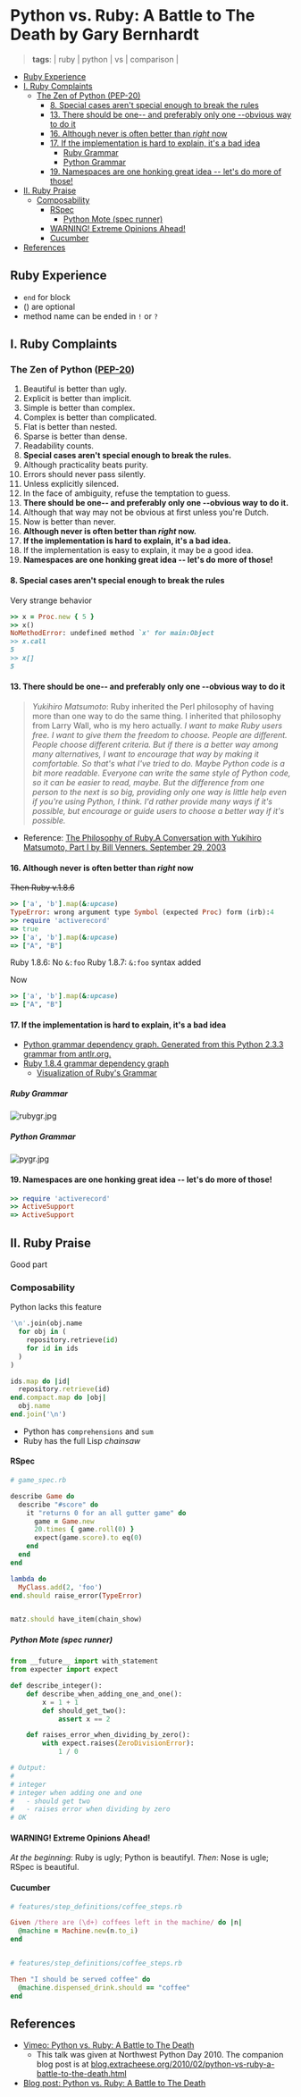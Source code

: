 # Python vs. Ruby: A Battle to The Death by Gary Bernhardt
> **tags**: | ruby | python | vs | comparison |

- [Ruby Experience](#ruby-experience)
- [I. Ruby Complaints](#i-ruby-complaints)
  - [The Zen of Python (PEP-20)](#the-zen-of-python-pep-20)
    - [8. Special cases aren't special enough to break the rules](#8-special-cases-arent-special-enough-to-break-the-rules)
    - [13. There should be one-- and preferably only one --obvious way to do it](#13-there-should-be-one---and-preferably-only-one---obvious-way-to-do-it)
    - [16. Although never is often better than *right* now](#16-although-never-is-often-better-than-right-now)
    - [17. If the implementation is hard to explain, it's a bad idea](#17-if-the-implementation-is-hard-to-explain-its-a-bad-idea)
      - [Ruby Grammar](#ruby-grammar)
      - [Python Grammar](#python-grammar)
    - [19. Namespaces are one honking great idea -- let's do more of those!](#19-namespaces-are-one-honking-great-idea----lets-do-more-of-those)
- [II. Ruby Praise](#ii-ruby-praise)
  - [Composability](#composability)
    - [RSpec](#rspec)
      - [Python Mote (spec runner)](#python-mote-spec-runner)
    - [WARNING! Extreme Opinions Ahead!](#warning-extreme-opinions-ahead)
    - [Cucumber](#cucumber)
- [References](#references)

## Ruby Experience

- `end` for block
- () are optional
- method name can be ended in `!` or `?`

## I. Ruby Complaints

### The Zen of Python ([PEP-20](https://www.python.org/dev/peps/pep-0020/))

1. Beautiful is better than ugly.
2. Explicit is better than implicit.
3. Simple is better than complex.
4. Complex is better than complicated.
5. Flat is better than nested.
6. Sparse is better than dense.
7. Readability counts.
8. **Special cases aren't special enough to break the rules.**
9. Although practicality beats purity.
10. Errors should never pass silently.
11. Unless explicitly silenced.
12. In the face of ambiguity, refuse the temptation to guess.
13. **There should be one-- and preferably only one --obvious way to do it.**
14. Although that way may not be obvious at first unless you're Dutch.
15. Now is better than never.
16. **Although never is often better than *right* now.**
17. **If the implementation is hard to explain, it's a bad idea.**
18. If the implementation is easy to explain, it may be a good idea.
19. **Namespaces are one honking great idea -- let's do more of those!**

#### 8. Special cases aren't special enough to break the rules

Very strange behavior

```ruby
>> x = Proc.new { 5 }
>> x()
NoMethodError: undefined method `x' for main:Object
>> x.call
5
>> x[]
5
```

#### 13. There should be one-- and preferably only one --obvious way to do it

> *Yukihiro Matsumoto*: Ruby inherited the Perl philosophy of having more than one way to do the same thing. I inherited that philosophy from Larry Wall, who is my hero actually. *I want to make Ruby users free. I want to give them the freedom to choose. People are different. People choose different criteria. But if there is a better way among many alternatives, I want to encourage that way by making it comfortable. So that's what I've tried to do. Maybe Python code is a bit more readable. Everyone can write the same style of Python code, so it can be easier to read, maybe. But the difference from one person to the next is so big, providing only one way is little help even if you're using Python, I think. I'd rather provide many ways if it's possible, but encourage or guide users to choose a better way if it's possible.*
- Reference: [The Philosophy of Ruby.A Conversation with Yukihiro Matsumoto, Part I by Bill Venners. September 29, 2003](http://www.artima.com/intv/ruby3.html)

#### 16. Although never is often better than *right* now

~~Then Ruby v.1.8.6~~
```ruby
>> ['a', 'b'].map(&:upcase)
TypeError: wrong argument type Symbol (expected Proc) form (irb):4
>> require 'activerecord'
=> true
>> ['a', 'b'].map(&:upcase)
=> ["A", "B"]
```
Ruby 1.8.6: No `&:foo`
Ruby 1.8.7: `&:foo` syntax added

Now
```ruby
>> ['a', 'b'].map(&:upcase)
=> ["A", "B"]
```

#### 17. If the implementation is hard to explain, it's a bad idea

* [Python grammar dependency graph. Generated from this Python 2.3.3 grammar from antlr.org.](https://www.flickr.com/photos/nicksieger/281055485/in/photostream/)
* [Ruby 1.8.4 grammar dependency graph](https://www.flickr.com/photos/nicksieger/280661836/in/photostream/)
  * [Visualization of Ruby's Grammar](http://blog.nicksieger.com/articles/2006/10/27/visualization-of-rubys-grammar/)

##### Ruby Grammar

![rubygr.jpg](2016-11-30-python-vs-ruby-battle-to-the-death-by-gary-bernhardt/rbgr.jpg)

##### Python Grammar

![pygr.jpg](2016-11-30-python-vs-ruby-battle-to-the-death-by-gary-bernhardt/pygr.jpg)

#### 19. Namespaces are one honking great idea -- let's do more of those!


```ruby
>> require 'activerecord'
>> ActiveSupport
=> ActiveSupport
```

## II. Ruby Praise

Good part

### Composability

Python lacks this feature

```python
'\n'.join(obj.name
  for obj in (
    repository.retrieve(id)
    for id in ids
  )
)
```

```ruby
ids.map do |id|
  repository.retrieve(id)
end.compact.map do |obj|
  obj.name
end.join('\n')
```

- Python has `comprehensions` and `sum`
- Ruby has the full Lisp *chainsaw*

#### RSpec

```ruby
# game_spec.rb

describe Game do
  describe "#score" do
    it "returns 0 for an all gutter game" do
      game = Game.new
      20.times { game.roll(0) }
      expect(game.score).to eq(0)
    end
  end
end
```


```ruby
lambda do
  MyClass.add(2, 'foo')
end.should raise_error(TypeError)


matz.should have_item(chain_show)
```

##### Python Mote (spec runner)

```python
from __future__ import with_statement
from expecter import expect

def describe_integer():
    def describe_when_adding_one_and_one():
        x = 1 + 1
        def should_get_two():
            assert x == 2

    def raises_error_when_dividing_by_zero():
        with expect.raises(ZeroDivisionError):
            1 / 0

# Output:
#
# integer
# integer when adding one and one
#   - should get two
#   - raises error when dividing by zero
# OK
```

#### WARNING! Extreme Opinions Ahead!

*At the beginning*: Ruby is ugly; Python is beautifyl.
*Then*:             Nose is ugle; RSpec is beautiful.

#### Cucumber

```ruby
# features/step_definitions/coffee_steps.rb

Given /there are (\d+) coffees left in the machine/ do |n|
  @machine = Machine.new(n.to_i)
end


# features/step_definitions/coffee_steps.rb

Then "I should be served coffee" do
  @machine.dispensed_drink.should == "coffee"
end
```

## References

* [Vimeo: Python vs. Ruby: A Battle to The Death](https://vimeo.com/9471538)
  * This talk was given at Northwest Python Day 2010. The companion blog post is at [blog.extracheese.org/2010/02/python-vs-ruby-a-battle-to-the-death.html](http://blog.extracheese.org/2010/02/python-vs-ruby-a-battle-to-the-death.html)
* [Blog post: Python vs. Ruby: A Battle to The Death](http://blog.extracheese.org/2010/02/python-vs-ruby-a-battle-to-the-death.html)